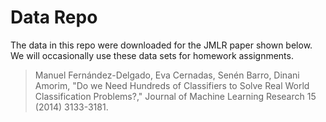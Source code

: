 # Data Repo 

The data in this repo were downloaded for the JMLR paper shown below. We will occasionally use these data sets for homework assignments. 

> Manuel Fernández-Delgado, Eva Cernadas, Senén Barro, Dinani Amorim, "Do we Need Hundreds of Classifiers to Solve Real World Classification Problems?," Journal of Machine Learning Research 15 (2014) 3133-3181. 
